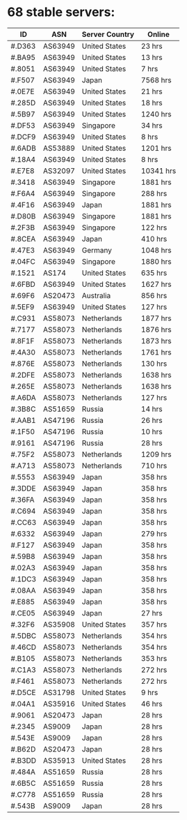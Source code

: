 # 68 stable servers:

| ID | ASN | Server Country | Online |
| ------ | ------ | ------ | ------ |
| #.D363 | AS63949 | United States | 23 hrs |
| #.BA95 | AS63949 | United States | 13 hrs |
| #.8051 | AS63949 | United States | 7 hrs |
| #.F507 | AS63949 | Japan | 7568 hrs |
| #.0E7E | AS63949 | United States | 21 hrs |
| #.285D | AS63949 | United States | 18 hrs |
| #.5B97 | AS63949 | United States | 1240 hrs |
| #.DF53 | AS63949 | Singapore | 34 hrs |
| #.DCF9 | AS63949 | United States | 8 hrs |
| #.6ADB | AS53889 | United States | 1201 hrs |
| #.18A4 | AS63949 | United States | 8 hrs |
| #.E7E8 | AS32097 | United States | 10341 hrs |
| #.3418 | AS63949 | Singapore | 1881 hrs |
| #.F6A4 | AS63949 | Singapore | 288 hrs |
| #.4F16 | AS63949 | Japan | 1881 hrs |
| #.D80B | AS63949 | Singapore | 1881 hrs |
| #.2F3B | AS63949 | Singapore | 122 hrs |
| #.8CEA | AS63949 | Japan | 410 hrs |
| #.47E3 | AS63949 | Germany | 1048 hrs |
| #.04FC | AS63949 | Singapore | 1880 hrs |
| #.1521 | AS174 | United States | 635 hrs |
| #.6FBD | AS63949 | United States | 1627 hrs |
| #.69F6 | AS20473 | Australia | 856 hrs |
| #.5EF9 | AS63949 | United States | 127 hrs |
| #.C931 | AS58073 | Netherlands | 1877 hrs |
| #.7177 | AS58073 | Netherlands | 1876 hrs |
| #.8F1F | AS58073 | Netherlands | 1873 hrs |
| #.4A30 | AS58073 | Netherlands | 1761 hrs |
| #.876E | AS58073 | Netherlands | 130 hrs |
| #.2DFE | AS58073 | Netherlands | 1638 hrs |
| #.265E | AS58073 | Netherlands | 1638 hrs |
| #.A6DA | AS58073 | Netherlands | 127 hrs |
| #.3B8C | AS51659 | Russia | 14 hrs |
| #.AAB1 | AS47196 | Russia | 26 hrs |
| #.1F50 | AS47196 | Russia | 10 hrs |
| #.9161 | AS47196 | Russia | 28 hrs |
| #.75F2 | AS58073 | Netherlands | 1209 hrs |
| #.A713 | AS58073 | Netherlands | 710 hrs |
| #.5553 | AS63949 | Japan | 358 hrs |
| #.3DDE | AS63949 | Japan | 358 hrs |
| #.36FA | AS63949 | Japan | 358 hrs |
| #.C694 | AS63949 | Japan | 358 hrs |
| #.CC63 | AS63949 | Japan | 358 hrs |
| #.6332 | AS63949 | Japan | 279 hrs |
| #.F127 | AS63949 | Japan | 358 hrs |
| #.59B8 | AS63949 | Japan | 358 hrs |
| #.02A3 | AS63949 | Japan | 358 hrs |
| #.1DC3 | AS63949 | Japan | 358 hrs |
| #.08AA | AS63949 | Japan | 358 hrs |
| #.E885 | AS63949 | Japan | 358 hrs |
| #.CE05 | AS63949 | Japan | 27 hrs |
| #.32F6 | AS35908 | United States | 357 hrs |
| #.5DBC | AS58073 | Netherlands | 354 hrs |
| #.46CD | AS58073 | Netherlands | 354 hrs |
| #.B105 | AS58073 | Netherlands | 353 hrs |
| #.C1A3 | AS58073 | Netherlands | 272 hrs |
| #.F461 | AS58073 | Netherlands | 272 hrs |
| #.D5CE | AS31798 | United States | 9 hrs |
| #.04A1 | AS35916 | United States | 46 hrs |
| #.9061 | AS20473 | Japan | 28 hrs |
| #.2345 | AS9009 | Japan | 28 hrs |
| #.543E | AS9009 | Japan | 28 hrs |
| #.B62D | AS20473 | Japan | 28 hrs |
| #.B3DD | AS35913 | United States | 28 hrs |
| #.484A | AS51659 | Russia | 28 hrs |
| #.6B5C | AS51659 | Russia | 28 hrs |
| #.C778 | AS51659 | Russia | 28 hrs |
| #.543B | AS9009 | Japan | 28 hrs |

